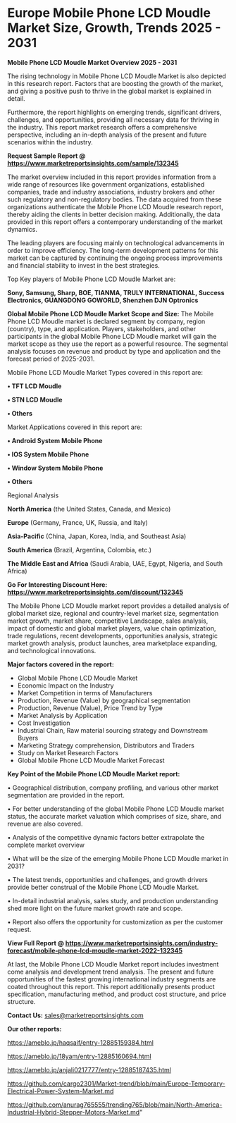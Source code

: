  # Europe Mobile Phone LCD Moudle Market Size, Growth, Trends 2025 - 2031

<Strong> Mobile Phone LCD Moudle Market Overview 2025 - 2031</strong>

The rising technology in Mobile Phone LCD Moudle Market is also depicted in this research report. Factors that are boosting the growth of the market, and giving a positive push to thrive in the global market is explained in detail.

Furthermore, the report highlights on emerging trends, significant drivers, challenges, and opportunities, providing all necessary data for thriving in the industry. This report market research offers a comprehensive perspective, including an in-depth analysis of the present and future scenarios within the industry.

<strong>Request Sample Report @ <a href=https://www.marketreportsinsights.com/sample/132345>https://www.marketreportsinsights.com/sample/132345</a></strong>

The market overview included in this report provides information from a wide range of resources like government organizations, established companies, trade and industry associations, industry brokers and other such regulatory and non-regulatory bodies. The data acquired from these organizations authenticate the Mobile Phone LCD Moudle research report, thereby aiding the clients in better decision making. Additionally, the data provided in this report offers a contemporary understanding of the market dynamics.

The leading players are focusing mainly on technological advancements in order to improve efficiency. The long-term development patterns for this market can be captured by continuing the ongoing process improvements and financial stability to invest in the best strategies.

Top Key players of Mobile Phone LCD Moudle Market are:

<strong>Sony, Samsung, Sharp, BOE, TIANMA, TRULY INTERNATIONAL, Success Electronics, GUANGDONG GOWORLD, Shenzhen DJN Optronics</strong>

<strong><b>Global Mobile Phone LCD Moudle Market Scope and Size:</b></strong>
The Mobile Phone LCD Moudle market is declared segment by company, region (country), type, and application. Players, stakeholders, and other participants in the global Mobile Phone LCD Moudle market will gain the market scope as they use the report as a powerful resource. The segmental analysis focuses on revenue and product by type and application and the forecast period of 2025-2031.

Mobile Phone LCD Moudle Market Types covered in this report are:

<strong>• TFT LCD Moudle

• STN LCD Moudle

• Others</strong>

Market Applications covered in this report are:

<strong>• Android System Mobile Phone

• IOS System Mobile Phone

• Window System Mobile Phone

• Others</strong> 

Regional Analysis

<strong>North America</strong> (the United States, Canada, and Mexico)

<strong>Europe</strong> (Germany, France, UK, Russia, and Italy)

<strong>Asia-Pacific</strong> (China, Japan, Korea, India, and Southeast Asia)

<strong>South America</strong> (Brazil, Argentina, Colombia, etc.)

<strong>The Middle East and Africa</strong> (Saudi Arabia, UAE, Egypt, Nigeria, and South Africa)

<strong>Go For Interesting Discount Here: <a href=https://www.marketreportsinsights.com/discount/132345>https://www.marketreportsinsights.com/discount/132345</a></strong>

The Mobile Phone LCD Moudle market report provides a detailed analysis of global market size, regional and country-level market size, segmentation market growth, market share, competitive Landscape, sales analysis, impact of domestic and global market players, value chain optimization, trade regulations, recent developments, opportunities analysis, strategic market growth analysis, product launches, area marketplace expanding, and technological innovations.

<strong><b>Major factors covered in the report:</b></strong>
<ul>
  <li>Global Mobile Phone LCD Moudle Market </li>
  <li>Economic Impact on the Industry</li>
  <li>Market Competition in terms of Manufacturers</li>
  <li>Production, Revenue (Value) by geographical segmentation</li>
  <li>Production, Revenue (Value), Price Trend by Type</li>
  <li>Market Analysis by Application</li>
  <li>Cost Investigation</li>
  <li>Industrial Chain, Raw material sourcing strategy and Downstream Buyers</li>
  <li>Marketing Strategy comprehension, Distributors and Traders</li>
  <li>Study on Market Research Factors</li>
  <li>Global Mobile Phone LCD Moudle Market Forecast</li>
</ul>

<strong><b>Key Point of the Mobile Phone LCD Moudle Market report:</b></strong>

• Geographical distribution, company profiling, and various other market segmentation are provided in the report.

• For better understanding of the global Mobile Phone LCD Moudle market status, the accurate market valuation which comprises of size, share, and revenue are also covered.

• Analysis of the competitive dynamic factors better extrapolate the complete market overview

• What will be the size of the emerging Mobile Phone LCD Moudle market in 2031?

• The latest trends, opportunities and challenges, and growth drivers provide better construal of the Mobile Phone LCD Moudle Market.

• In-detail industrial analysis, sales study, and production understanding shed more light on the future market growth rate and scope.

• Report also offers the opportunity for customization as per the customer request.

<strong><b>View Full Report @ <a href=https://www.marketreportsinsights.com/industry-forecast/mobile-phone-lcd-moudle-market-2022-132345>https://www.marketreportsinsights.com/industry-forecast/mobile-phone-lcd-moudle-market-2022-132345</a></b></strong>


At last, the Mobile Phone LCD Moudle Market report includes investment come analysis and development trend analysis. The present and future opportunities of the fastest growing international industry segments are coated throughout this report. This report additionally presents product specification, manufacturing method, and product cost structure, and price structure.

<strong>Contact Us:</strong>
sales@marketreportsinsights.com

<strong>Our other reports:</strong>

<a href=https://ameblo.jp/haqsaif/entry-12885159384.html>https://ameblo.jp/haqsaif/entry-12885159384.html</a>

<a href=https://ameblo.jp/18yam/entry-12885160694.html>https://ameblo.jp/18yam/entry-12885160694.html</a>

<a href=https://ameblo.jp/anjali0217777/entry-12885187435.html>https://ameblo.jp/anjali0217777/entry-12885187435.html</a>

<a href=https://github.com/cargo2301/Market-trend/blob/main/Europe-Temporary-Electrical-Power-System-Market.md>https://github.com/cargo2301/Market-trend/blob/main/Europe-Temporary-Electrical-Power-System-Market.md</a>

<a href=https://github.com/anurag765555/trending765/blob/main/North-America-Industrial-Hybrid-Stepper-Motors-Market.md>https://github.com/anurag765555/trending765/blob/main/North-America-Industrial-Hybrid-Stepper-Motors-Market.md</a>"
